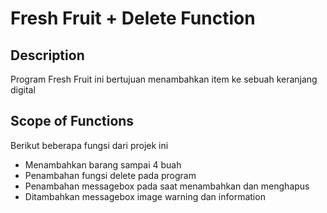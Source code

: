 
# Fresh Fruit + Delete Function

## Description
Program Fresh Fruit ini bertujuan menambahkan item ke sebuah keranjang digital
## Scope of Functions

Berikut beberapa fungsi dari projek ini

- Menambahkan barang sampai 4 buah
- Penambahan fungsi delete pada program
- Penambahan messagebox pada saat menambahkan dan menghapus
- Ditambahkan messagebox image warning dan information